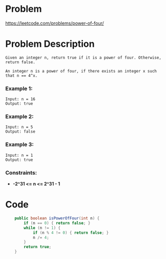 # Problem
https://leetcode.com/problems/power-of-four/
# Problem Description
```
Given an integer n, return true if it is a power of four. Otherwise, return false.

An integer n is a power of four, if there exists an integer x such that n == 4^x.
```
### Example 1:
```
Input: n = 16
Output: true
```
### Example 2:
```
Input: n = 5
Output: false
```
### Example 3:
```
Input: n = 1
Output: true
```
### Constraints:
- **-2^31 <= n <= 2^31 - 1**
# Code
```java
    public boolean isPowerOfFour(int n) {
        if (n == 0) { return false; }
        while (n != 1) {
            if (n % 4 != 0) { return false; }
            n /= 4;
        }
        return true;
    }
```
